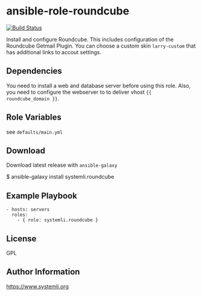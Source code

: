 # ansible-role-roundcube

[![Build Status](https://github.com/systemli/ansible-role-roundcube/workflows/Molecule/badge.svg?branch=master)](https://github.com/systemli/ansible-role-roundcube/actions?query=workflow%3AIntegration)

Install and configure Roundcube.
This includes configuration of the Roundcube Getmail Plugin.
You can choose a custom skin `larry-custom` that has additional links to accout settings.

## Dependencies

You need to install a web and database server before using this role.
Also, you need to configure the webserver to to deliver vhost `{{ roundcube_domain }}`.

## Role Variables

see `defaults/main.yml`

## Download

Download latest release with `ansible-galaxy`

$ ansible-galaxy install systemli.roundcube

## Example Playbook

```
- hosts: servers
  roles:
    - { role: systemli.roundcube }
```

## License

GPL

## Author Information

https://www.systemli.org
